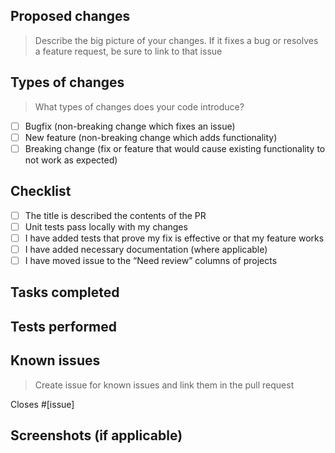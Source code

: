 ## Proposed changes

> Describe the big picture of your changes. If it fixes a bug or resolves a feature request, be sure to link to that issue

## Types of changes

> What types of changes does your code introduce?
<!-- Put an `x` in the boxes that apply -->

- [ ] Bugfix (non-breaking change which fixes an issue)
- [ ] New feature (non-breaking change which adds functionality)
- [ ] Breaking change (fix or feature that would cause existing functionality to not work as expected)

## Checklist

<!-- Put an `x` in the boxes that apply. You can also fill these out after creating the PR. This is simply a reminder of what we are going to look for before merging your code -->
- [ ] The title is described the contents of the PR
- [ ] Unit tests pass locally with my changes
- [ ] I have added tests that prove my fix is effective or that my feature works
- [ ] I have added necessary documentation (where applicable)
- [ ] I have moved issue to the “Need review” columns of projects

## Tasks completed

<!-- - Example task 1
- Example task 2 -->

## Tests performed

<!-- - Example test 1
- Example test 2 -->

## Known issues

> Create issue for known issues and link them in the pull request

Closes #[issue]

## Screenshots (if applicable)
